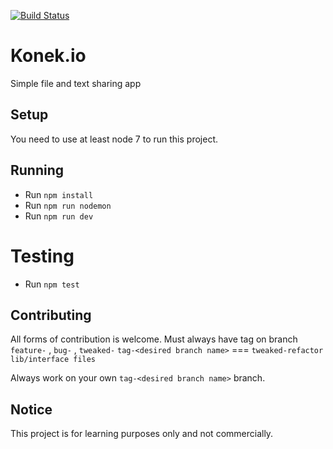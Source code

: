 [![Build Status](https://travis-ci.com/justinemar/konek.io.svg?token=nt6HsCczpAhbrgXGvsyC&branch=master)](https://travis-ci.com/justinemar/konek.io)

# Konek.io
Simple file and text sharing app

## Setup

You need to use at least node 7 to run this project.

## Running

* Run `npm install`
* Run `npm run nodemon`
* Run `npm run dev`

# Testing

* Run `npm test`


## Contributing

All forms of contribution is welcome.
Must always have tag on branch `feature-` , `bug-` , `tweaked-`
`tag-<desired branch name>` === `tweaked-refactor lib/interface files`

Always work on your own `tag-<desired branch name>` branch.


## Notice

This project is for learning purposes only and not commercially.


